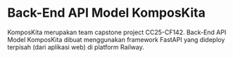 # Back-End API Model KomposKita

KomposKita merupakan team capstone project CC25-CF142.
Back-End API Model KomposKita dibuat menggunakan framework FastAPI yang dideploy terpisah (dari aplikasi web) di platform Railway.
